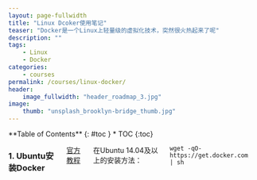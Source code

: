 ```yaml
---
layout: page-fullwidth
title: "Linux Dcoker使用笔记"
teaser: "Docker是一个Linux上轻量级的虚拟化技术，突然很火热起来了呢"
description: ""
tags: 
    - Linux
    - Docker
categories:
    - courses
permalink: /courses/linux-docker/
header:
    image_fullwidth: "header_roadmap_3.jpg"
image:
    thumb: "unsplash_brooklyn-bridge_thumb.jpg"
---
```

<div class="row">
<div class="medium-4 medium-push-8 columns" markdown="1">
<div class="panel radius" markdown="1">
**Table of Contents**
{: #toc }
*  TOC
{:toc}
</div>
</div><!-- /.medium-4.columns -->



<div class="medium-8 medium-pull-4 columns" markdown="1">

### 1. Ubuntu安装Docker

[官方教程](https://docs.docker.com/installation/ubuntulinux/)

在Ubuntu 14.04及以上的安装方法：

    wget -qO- https://get.docker.com/ | sh

### 
